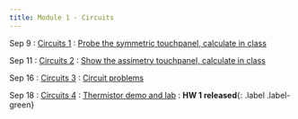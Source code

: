 ```yaml
---
title: Module 1 - Circuits
---
```


Sep 9
: [Circuits 1]({{site.url}}{{site.baseurl}}/assets/module-0-intro/mod-1-lecture-1-intro.pdf)
  : [Probe the symmetric touchpanel, calculate in class](#)

Sep 11
: [Circuits 2]({{site.url}}{{site.baseurl}}/assets/module-0-intro/mod-1-lecture-2-system-design.pdf)
  : [Show the assimetry touchpanel, calculate in class](#)

Sep 16
: [Circuits 3]({{site.url}}{{site.baseurl}}/assets/module-0-intro/mod-1-lecture-1-intro.pdf)
  : [Circuit problems](#)

Sep 18
: [Circuits 4]({{site.url}}{{site.baseurl}}/assets/module-0-intro/mod-1-lecture-1-intro.pdf)
  : [Thermistor demo and lab](#)
: **HW 1 released**{: .label .label-green}
